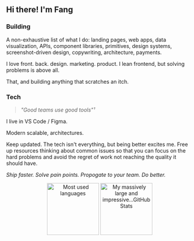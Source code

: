 ## Hi there! I'm Fang

### Building

A non-exhaustive list of what I do: landing pages, web apps, data visualization, APIs, component libraries, primitives, design systems, screenshot-driven design, copywriting, architecture, payments.

I love front. back. design. marketing. product. I lean frontend, but solving problems is above all.

That, and building anything that scratches an itch.

### Tech

> *"Good teams use good tools"¹*

I live in VS Code / Figma.

Modern scalable, architectures.

Keep updated. The tech isn't everything, but being better excites me. Free up resources thinking about common issues so that you can focus on the hard problems and avoid the regret of work not reaching the quality it should have.

*Ship faster. Solve pain points. Propogate to your team. Do better.*

<p align="center">
  <img height="140" src="https://github-readme-stats-armchair-traveller.vercel.app/api/top-langs/?username=armchair-traveller&layout=compact&hide=makefile&theme=nord" alt="Most used languages" />
  <img height="140" src="https://github-readme-stats-armchair-traveller.vercel.app/api?username=armchair-traveller&show_icons=true&count_private=true&hide=stars,prs&theme=nord" alt="My massively large and impressive...GitHub Stats" />
</p>
